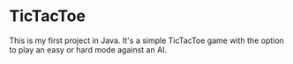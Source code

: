 # TicTacToe
This is my first project in Java. It's a simple TicTacToe game with the option to play an easy or hard mode against an AI.



